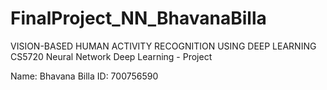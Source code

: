 # FinalProject_NN_BhavanaBilla

VISION-BASED HUMAN ACTIVITY RECOGNITION USING DEEP LEARNING
CS5720 Neural Network Deep Learning - Project

Name: Bhavana Billa
ID: 700756590
